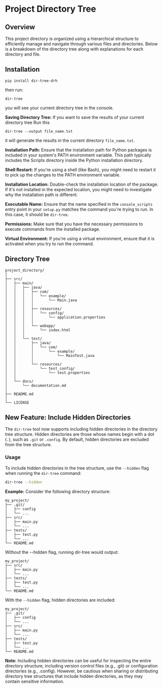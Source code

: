 # Project Directory Tree

## Overview

This project directory is organized using a hierarchical structure to efficiently manage and navigate through various
files and directories. Below is a breakdown of the directory tree along with explanations for each directory and file.

## Installation

```
pip install dir-tree-drh
```

then run:

```
dir-tree
``` 

you will see your current directory tree in the console.

**Saving Directory Tree:**  If you want to save the results of your current directory tree Run this

```
dir-tree --output file_name.txt
```

it will generate the results in the current directory `file_name.txt`.

**Installation Path:** Ensure that the installation path for Python packages is included in your system's PATH
environment variable. This path typically includes the Scripts directory inside the Python installation directory.

**Shell Restart:** If you're using a shell (like Bash), you might need to restart it to pick up the changes to the PATH
environment variable.

**Installation Location:** Double-check the installation location of the package. If it's not installed in the expected
location, you might need to investigate why the installation path is different.

**Executable Name:** Ensure that the name specified in the `console_scripts` entry point in your `setup.py` matches the
command you're trying to run. In this case, it should be `dir-tree`.

**Permissions:** Make sure that you have the necessary permissions to execute commands from the installed package.

**Virtual Environment:** If you're using a virtual environment, ensure that it is activated when you try to run the
command.

## Directory Tree
```
project_directory/
│
├── src/
│   ├── main/
│   │   ├── java/
│   │   │   ├── com/
│   │   │   │   └── example/
│   │   │   │       └── Main.java
│   │   │   │
│   │   │   ├── resources/
│   │   │   │   └── config/
│   │   │   │       └── application.properties
│   │   │   │
│   │   │   └── webapp/
│   │   │       └── index.html
│   │   │
│   │   └── test/
│   │       ├── java/
│   │       │   └── com/
│   │       │       └── example/
│   │       │           └── MainTest.java
│   │       │
│   │       └── resources/
│   │           └── test_config/
│   │               └── test.properties
│   │
│   └── docs/
│       └── documentation.md
│
├── README.md
│
└── LICENSE
```

## New Feature: Include Hidden Directories

The `dir-tree` tool now supports including hidden directories in the directory tree structure. Hidden directories are
those whose names begin with a dot (`.`), such as `.git` or `.config`. By default, hidden directories are excluded from
the tree structure.

### Usage

To include hidden directories in the tree structure, use the `--hidden` flag when running the `dir-tree` command:

```bash
dir-tree --hidden
```

**Example:**
Consider the following directory structure:

```
my_project/
├── .git/
│   ├── config
│   └── ...
├── src/
│   ├── main.py
│   └── ...
├── tests/
│   ├── test.py
│   └── ...
└── README.md
```

Without the --hidden flag, running dir-tree would output:

```
my_project/
├── src/
│   ├── main.py
│   └── ...
├── tests/
│   ├── test.py
│   └── ...
└── README.md
```

With the `--hidden` flag, hidden directories are included:

```
my_project/
├── .git/
│   ├── config
│   └── ...
├── src/
│   ├── main.py
│   └── ...
├── tests/
│   ├── test.py
│   └── ...
└── README.md
```

**Note:**
Including hidden directories can be useful for inspecting the entire directory structure, including version control
files (e.g., .git) or configuration directories (e.g., .config). However, be cautious when sharing or distributing
directory tree structures that include hidden directories, as they may contain sensitive information.


